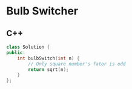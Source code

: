 Bulb Switcher
==========

## C++


```cpp
class Solution {
public:
    int bulbSwitch(int n) {
        // Only square number's fator is odd
        return sqrt(n);
    }
};
```
